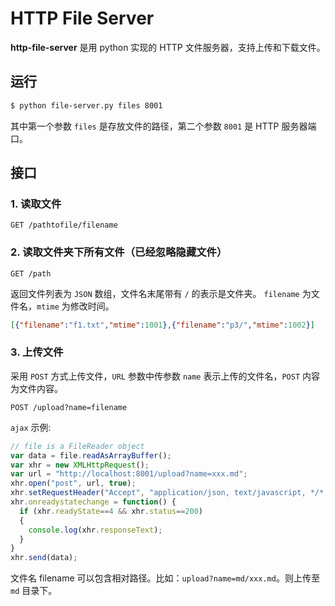 # HTTP File Server

**http-file-server** 是用 python 实现的 HTTP 文件服务器，支持上传和下载文件。

## 运行

```bash
$ python file-server.py files 8001
```

其中第一个参数 `files` 是存放文件的路径，第二个参数 `8001` 是 HTTP 服务器端口。

## 接口

### 1. 读取文件

```
GET /pathtofile/filename
```

### 2. 读取文件夹下所有文件（已经忽略隐藏文件）

```
GET /path
```
返回文件列表为 `JSON` 数组，文件名末尾带有 `/` 的表示是文件夹。
`filename` 为文件名，`mtime` 为修改时间。

```json
[{"filename":"f1.txt","mtime":1001},{"filename":"p3/","mtime":1002}]
```

### 3. 上传文件

采用 `POST` 方式上传文件，`URL` 参数中传参数 `name` 表示上传的文件名，`POST` 内容为文件内容。
```
POST /upload?name=filename
```

`ajax` 示例:
```js
// file is a FileReader object
var data = file.readAsArrayBuffer();
var xhr = new XMLHttpRequest();
var url = "http://localhost:8001/upload?name=xxx.md";
xhr.open("post", url, true);
xhr.setRequestHeader("Accept", "application/json, text/javascript, */*; q=0.01");
xhr.onreadystatechange = function() {
  if (xhr.readyState==4 && xhr.status==200)
  {
    console.log(xhr.responseText);
  }
}
xhr.send(data);
```

文件名 filename 可以包含相对路径。比如：`upload?name=md/xxx.md`。则上传至 `md` 目录下。
